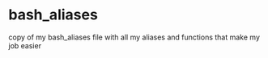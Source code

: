 # bash_aliases
copy of my bash_aliases file with all my aliases and functions that make my job easier

